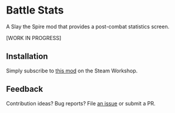 <!-- <p align="center">
  <img alt="Logan Mod" src="./steam/image.jpg" width="400" />
</p> -->

<!-- <p align="center">
Logan is a good boy and a powerful ally. Now, you can Slay the Spire with Logan's assistance!
</p> -->

# Battle Stats

A Slay the Spire mod that provides a post-combat statistics screen.

[WORK IN PROGRESS]

## Installation

Simply subscribe to [this mod]() on the Steam Workshop.

## Feedback

Contribution ideas? Bug reports? File
[an issue](https://github.com/brollin/BattleStatsMod/issues/new/choose) or
submit a PR.
